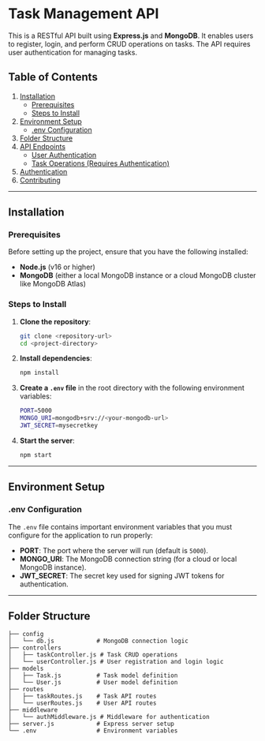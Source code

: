 # Task Management API

This is a RESTful API built using **Express.js** and **MongoDB**. It enables users to register, login, and perform CRUD operations on tasks. The API requires user authentication for managing tasks.

## Table of Contents
1. [Installation](#installation)
   - [Prerequisites](#prerequisites)
   - [Steps to Install](#steps-to-install)
2. [Environment Setup](#environment-setup)
   - [.env Configuration](#env-configuration)
3. [Folder Structure](#folder-structure)
4. [API Endpoints](#api-endpoints)
   - [User Authentication](#user-authentication)
   - [Task Operations (Requires Authentication)](#task-operations-requires-authentication)
5. [Authentication](#authentication)
6. [Contributing](#contributing)

---

## Installation

### Prerequisites

Before setting up the project, ensure that you have the following installed:
- **Node.js** (v16 or higher)
- **MongoDB** (either a local MongoDB instance or a cloud MongoDB cluster like MongoDB Atlas)

### Steps to Install

1. **Clone the repository**:

    ```bash
    git clone <repository-url>
    cd <project-directory>
    ```

2. **Install dependencies**:

    ```bash
    npm install
    ```

3. **Create a `.env` file** in the root directory with the following environment variables:

    ```bash
    PORT=5000
    MONGO_URI=mongodb+srv://<your-mongodb-url>
    JWT_SECRET=mysecretkey
    ```

4. **Start the server**:

    ```bash
    npm start
    ```

---

## Environment Setup

### .env Configuration

The `.env` file contains important environment variables that you must configure for the application to run properly:

- **PORT**: The port where the server will run (default is `5000`).
- **MONGO_URI**: The MongoDB connection string (for a cloud or local MongoDB instance).
- **JWT_SECRET**: The secret key used for signing JWT tokens for authentication.

---

## Folder Structure

```plaintext
├── config
│   └── db.js            # MongoDB connection logic
├── controllers
│   ├── taskController.js # Task CRUD operations
│   └── userController.js # User registration and login logic
├── models
│   ├── Task.js          # Task model definition
│   └── User.js          # User model definition
├── routes
│   ├── taskRoutes.js    # Task API routes
│   └── userRoutes.js    # User API routes
├── middleware
│   └── authMiddleware.js # Middleware for authentication
├── server.js            # Express server setup
└── .env                 # Environment variables
